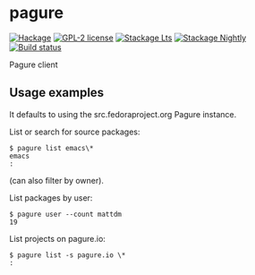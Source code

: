 # pagure

[![Hackage](https://img.shields.io/hackage/v/pagure-cli.svg)](https://hackage.haskell.org/package/pagure-cli)
[![GPL-2 license](https://img.shields.io/badge/license-GPL--2-blue.svg)](LICENSE)
[![Stackage Lts](http://stackage.org/package/pagure-cli/badge/lts)](http://stackage.org/lts/package/pagure-cli)
[![Stackage Nightly](http://stackage.org/package/pagure-cli/badge/nightly)](http://stackage.org/nightly/package/pagure-cli)
[![Build status](https://secure.travis-ci.org/juhp/pagure-cli.svg)](https://travis-ci.org/juhp/pagure-cli)

Pagure client

## Usage examples
It defaults to using the src.fedoraproject.org Pagure instance.

List or search for source packages:

```
$ pagure list emacs\*
emacs
:
```
(can also filter by owner).

List packages by user:

```
$ pagure user --count mattdm
19
```

List projects on pagure.io:

```
$ pagure list -s pagure.io \*
:
```
